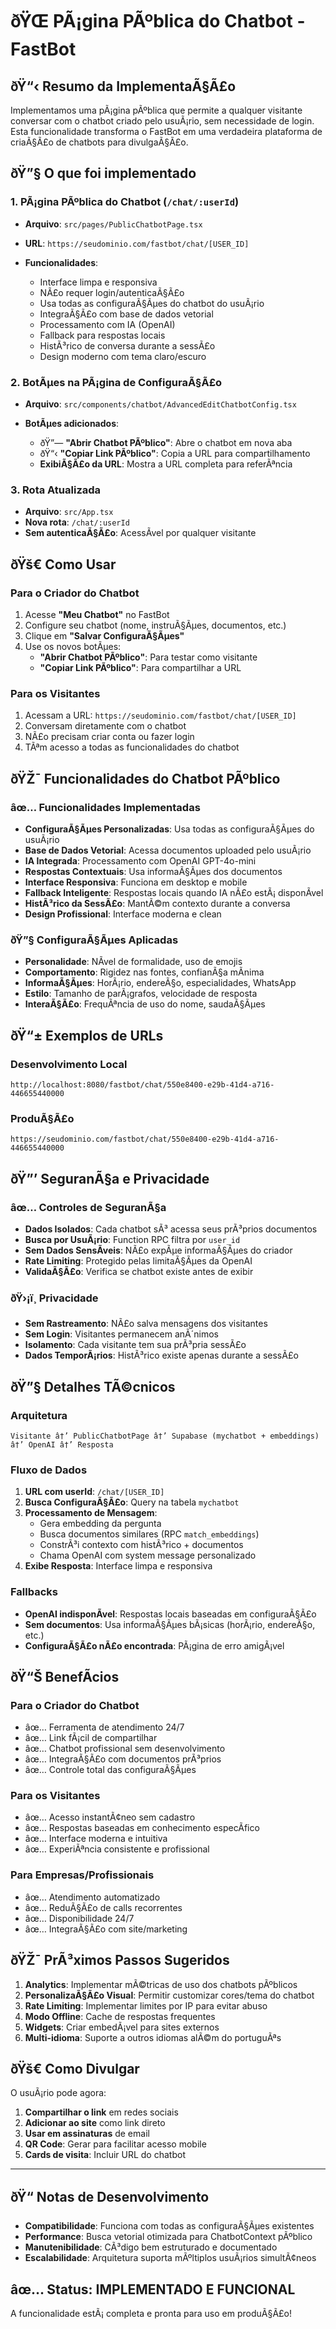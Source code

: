 # ðŸŒ PÃ¡gina PÃºblica do Chatbot - FastBot

## ðŸ“‹ Resumo da ImplementaÃ§Ã£o

Implementamos uma pÃ¡gina pÃºblica que permite a qualquer visitante conversar com o chatbot criado pelo usuÃ¡rio, sem necessidade de login. Esta funcionalidade transforma o FastBot em uma verdadeira plataforma de criaÃ§Ã£o de chatbots para divulgaÃ§Ã£o.

## ðŸ”§ O que foi implementado

### 1. **PÃ¡gina PÃºblica do Chatbot** (`/chat/:userId`)

- **Arquivo**: `src/pages/PublicChatbotPage.tsx`
- **URL**: `https://seudominio.com/fastbot/chat/[USER_ID]`
- **Funcionalidades**:

  - Interface limpa e responsiva
  - NÃ£o requer login/autenticaÃ§Ã£o
  - Usa todas as configuraÃ§Ãµes do chatbot do usuÃ¡rio
  - IntegraÃ§Ã£o com base de dados vetorial
  - Processamento com IA (OpenAI)
  - Fallback para respostas locais
  - HistÃ³rico de conversa durante a sessÃ£o
  - Design moderno com tema claro/escuro

### 2. **BotÃµes na PÃ¡gina de ConfiguraÃ§Ã£o**

- **Arquivo**: `src/components/chatbot/AdvancedEditChatbotConfig.tsx`
- **BotÃµes adicionados**:

  - ðŸ”— **"Abrir Chatbot PÃºblico"**: Abre o chatbot em nova aba
  - ðŸ“‹ **"Copiar Link PÃºblico"**: Copia a URL para compartilhamento
  - **ExibiÃ§Ã£o da URL**: Mostra a URL completa para referÃªncia

### 3. **Rota Atualizada**

- **Arquivo**: `src/App.tsx`
- **Nova rota**: `/chat/:userId`
- **Sem autenticaÃ§Ã£o**: AcessÃ­vel por qualquer visitante

## ðŸš€ Como Usar

### Para o Criador do Chatbot

1. Acesse **"Meu Chatbot"** no FastBot
2. Configure seu chatbot (nome, instruÃ§Ãµes, documentos, etc.)
3. Clique em **"Salvar ConfiguraÃ§Ãµes"**
4. Use os novos botÃµes:
   - **"Abrir Chatbot PÃºblico"**: Para testar como visitante
   - **"Copiar Link PÃºblico"**: Para compartilhar a URL

### Para os Visitantes

1. Acessam a URL: `https://seudominio.com/fastbot/chat/[USER_ID]`
2. Conversam diretamente com o chatbot
3. NÃ£o precisam criar conta ou fazer login
4. TÃªm acesso a todas as funcionalidades do chatbot

## ðŸŽ¯ Funcionalidades do Chatbot PÃºblico

### âœ… **Funcionalidades Implementadas**

- **ConfiguraÃ§Ãµes Personalizadas**: Usa todas as configuraÃ§Ãµes do usuÃ¡rio
- **Base de Dados Vetorial**: Acessa documentos uploaded pelo usuÃ¡rio
- **IA Integrada**: Processamento com OpenAI GPT-4o-mini
- **Respostas Contextuais**: Usa informaÃ§Ãµes dos documentos
- **Interface Responsiva**: Funciona em desktop e mobile
- **Fallback Inteligente**: Respostas locais quando IA nÃ£o estÃ¡ disponÃ­vel
- **HistÃ³rico da SessÃ£o**: MantÃ©m contexto durante a conversa
- **Design Profissional**: Interface moderna e clean

### ðŸ”§ **ConfiguraÃ§Ãµes Aplicadas**

- **Personalidade**: NÃ­vel de formalidade, uso de emojis
- **Comportamento**: Rigidez nas fontes, confianÃ§a mÃ­nima
- **InformaÃ§Ãµes**: HorÃ¡rio, endereÃ§o, especialidades, WhatsApp
- **Estilo**: Tamanho de parÃ¡grafos, velocidade de resposta
- **InteraÃ§Ã£o**: FrequÃªncia de uso do nome, saudaÃ§Ãµes

## ðŸ“± Exemplos de URLs

### Desenvolvimento Local

```
http://localhost:8080/fastbot/chat/550e8400-e29b-41d4-a716-446655440000
```

### ProduÃ§Ã£o

```
https://seudominio.com/fastbot/chat/550e8400-e29b-41d4-a716-446655440000
```

## ðŸ”’ SeguranÃ§a e Privacidade

### âœ… **Controles de SeguranÃ§a**

- **Dados Isolados**: Cada chatbot sÃ³ acessa seus prÃ³prios documentos
- **Busca por UsuÃ¡rio**: Function RPC filtra por `user_id`
- **Sem Dados SensÃ­veis**: NÃ£o expÃµe informaÃ§Ãµes do criador
- **Rate Limiting**: Protegido pelas limitaÃ§Ãµes da OpenAI
- **ValidaÃ§Ã£o**: Verifica se chatbot existe antes de exibir

### ðŸ›¡ï¸ **Privacidade**

- **Sem Rastreamento**: NÃ£o salva mensagens dos visitantes
- **Sem Login**: Visitantes permanecem anÃ´nimos
- **Isolamento**: Cada visitante tem sua prÃ³pria sessÃ£o
- **Dados TemporÃ¡rios**: HistÃ³rico existe apenas durante a sessÃ£o

## ðŸ”§ Detalhes TÃ©cnicos

### **Arquitetura**

```
Visitante â†’ PublicChatbotPage â†’ Supabase (mychatbot + embeddings) â†’ OpenAI â†’ Resposta
```

### **Fluxo de Dados**

1. **URL com userId**: `/chat/[USER_ID]`
2. **Busca ConfiguraÃ§Ã£o**: Query na tabela `mychatbot`
3. **Processamento de Mensagem**:
   - Gera embedding da pergunta
   - Busca documentos similares (RPC `match_embeddings`)
   - ConstrÃ³i contexto com histÃ³rico + documentos
   - Chama OpenAI com system message personalizado
4. **Exibe Resposta**: Interface limpa e responsiva

### **Fallbacks**

- **OpenAI indisponÃ­vel**: Respostas locais baseadas em configuraÃ§Ã£o
- **Sem documentos**: Usa informaÃ§Ãµes bÃ¡sicas (horÃ¡rio, endereÃ§o, etc.)
- **ConfiguraÃ§Ã£o nÃ£o encontrada**: PÃ¡gina de erro amigÃ¡vel

## ðŸ“Š BenefÃ­cios

### Para o **Criador do Chatbot**

- âœ… Ferramenta de atendimento 24/7
- âœ… Link fÃ¡cil de compartilhar
- âœ… Chatbot profissional sem desenvolvimento
- âœ… IntegraÃ§Ã£o com documentos prÃ³prios
- âœ… Controle total das configuraÃ§Ãµes

### Para os **Visitantes**

- âœ… Acesso instantÃ¢neo sem cadastro
- âœ… Respostas baseadas em conhecimento especÃ­fico
- âœ… Interface moderna e intuitiva
- âœ… ExperiÃªncia consistente e profissional

### Para **Empresas/Profissionais**

- âœ… Atendimento automatizado
- âœ… ReduÃ§Ã£o de calls recorrentes
- âœ… Disponibilidade 24/7
- âœ… IntegraÃ§Ã£o com site/marketing

## ðŸŽ¯ PrÃ³ximos Passos Sugeridos

1. **Analytics**: Implementar mÃ©tricas de uso dos chatbots pÃºblicos
2. **PersonalizaÃ§Ã£o Visual**: Permitir customizar cores/tema do chatbot
3. **Rate Limiting**: Implementar limites por IP para evitar abuso
4. **Modo Offline**: Cache de respostas frequentes
5. **Widgets**: Criar embedÃ¡vel para sites externos
6. **Multi-idioma**: Suporte a outros idiomas alÃ©m do portuguÃªs

## ðŸš€ Como Divulgar

O usuÃ¡rio pode agora:

1. **Compartilhar o link** em redes sociais
2. **Adicionar ao site** como link direto
3. **Usar em assinaturas** de email
4. **QR Code**: Gerar para facilitar acesso mobile
5. **Cards de visita**: Incluir URL do chatbot

---

## ðŸ“ Notas de Desenvolvimento

- **Compatibilidade**: Funciona com todas as configuraÃ§Ãµes existentes
- **Performance**: Busca vetorial otimizada para ChatbotContext pÃºblico
- **Manutenibilidade**: CÃ³digo bem estruturado e documentado
- **Escalabilidade**: Arquitetura suporta mÃºltiplos usuÃ¡rios simultÃ¢neos

## âœ… Status: **IMPLEMENTADO E FUNCIONAL**

A funcionalidade estÃ¡ completa e pronta para uso em produÃ§Ã£o!
